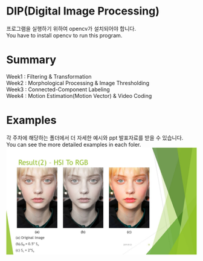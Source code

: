 # DIP(Digital Image Processing) 


프로그램을 실행하기 위하여 opencv가 설치되어야 합니다.  
You have to install opencv to run this program.

# Summary
Week1 : Filtering & Transformation  
Week2 : Morphological Processing & Image Thresholding  
Week3 : Connected-Component Labeling  
Week4 : Motion Estimation(Motion Vector) & Video Coding


# Examples
각 주차에 해당하는 폴더에서 더 자세한 예시와 ppt 발표자료를 받을 수 있습니다.  
You can see the more detailed examples in each foler.
![demo image](DIP_week1/example_image/example5.jpg)
